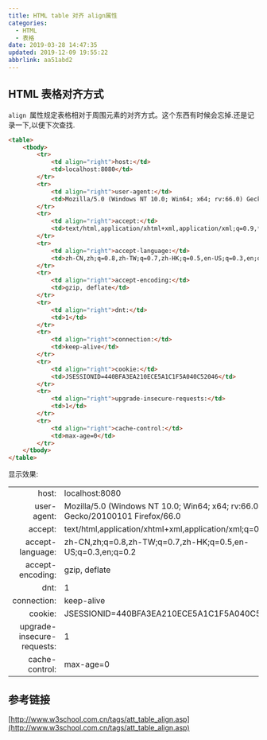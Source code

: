 ```yaml
---
title: HTML table 对齐 align属性
categories: 
  - HTML
  - 表格
date: 2019-03-28 14:47:35
updated: 2019-12-09 19:55:22
abbrlink: aa51abd2
---
```

## HTML 表格对齐方式 ##
`align `属性规定表格相对于周围元素的对齐方式。这个东西有时候会忘掉.还是记录一下,以便下次查找.
```html
<table>
    <tbody>
        <tr>
            <td align="right">host:</td>
            <td>localhost:8080</td>
        </tr>
        <tr>
            <td align="right">user-agent:</td>
            <td>Mozilla/5.0 (Windows NT 10.0; Win64; x64; rv:66.0) Gecko/20100101 Firefox/66.0</td>
        </tr>
        <tr>
            <td align="right">accept:</td>
            <td>text/html,application/xhtml+xml,application/xml;q=0.9,*/*;q=0.8</td>
        </tr>
        <tr>
            <td align="right">accept-language:</td>
            <td>zh-CN,zh;q=0.8,zh-TW;q=0.7,zh-HK;q=0.5,en-US;q=0.3,en;q=0.2</td>
        </tr>
        <tr>
            <td align="right">accept-encoding:</td>
            <td>gzip, deflate</td>
        </tr>
        <tr>
            <td align="right">dnt:</td>
            <td>1</td>
        </tr>
        <tr>
            <td align="right">connection:</td>
            <td>keep-alive</td>
        </tr>
        <tr>
            <td align="right">cookie:</td>
            <td>JSESSIONID=440BFA3EA210ECE5A1C1F5A040C52046</td>
        </tr>
        <tr>
            <td align="right">upgrade-insecure-requests:</td>
            <td>1</td>
        </tr>
        <tr>
            <td align="right">cache-control:</td>
            <td>max-age=0</td>
        </tr>
    </tbody>
</table>
```
显示效果:

<table><tbody><tr><td align="right">host:</td><td>localhost:8080</td></tr><tr><td align="right">user-agent:</td><td>Mozilla/5.0 (Windows NT 10.0; Win64; x64; rv:66.0) Gecko/20100101 Firefox/66.0</td></tr><tr><td align="right">accept:</td><td>text/html,application/xhtml+xml,application/xml;q=0.9,*/*;q=0.8</td></tr><tr><td align="right">accept-language:</td><td>zh-CN,zh;q=0.8,zh-TW;q=0.7,zh-HK;q=0.5,en-US;q=0.3,en;q=0.2</td></tr><tr><td align="right">accept-encoding:</td><td>gzip, deflate</td></tr><tr><td align="right">dnt:</td><td>1</td></tr><tr><td align="right">connection:</td><td>keep-alive</td></tr><tr><td align="right">cookie:</td><td>JSESSIONID=440BFA3EA210ECE5A1C1F5A040C52046</td></tr><tr><td align="right">upgrade-insecure-requests:</td><td>1</td></tr><tr><td align="right">cache-control:</td><td>max-age=0</td></tr></tbody></table>

## 参考链接 ##
[http://www.w3school.com.cn/tags/att_table_align.asp](http://www.w3school.com.cn/tags/att_table_align.asp)